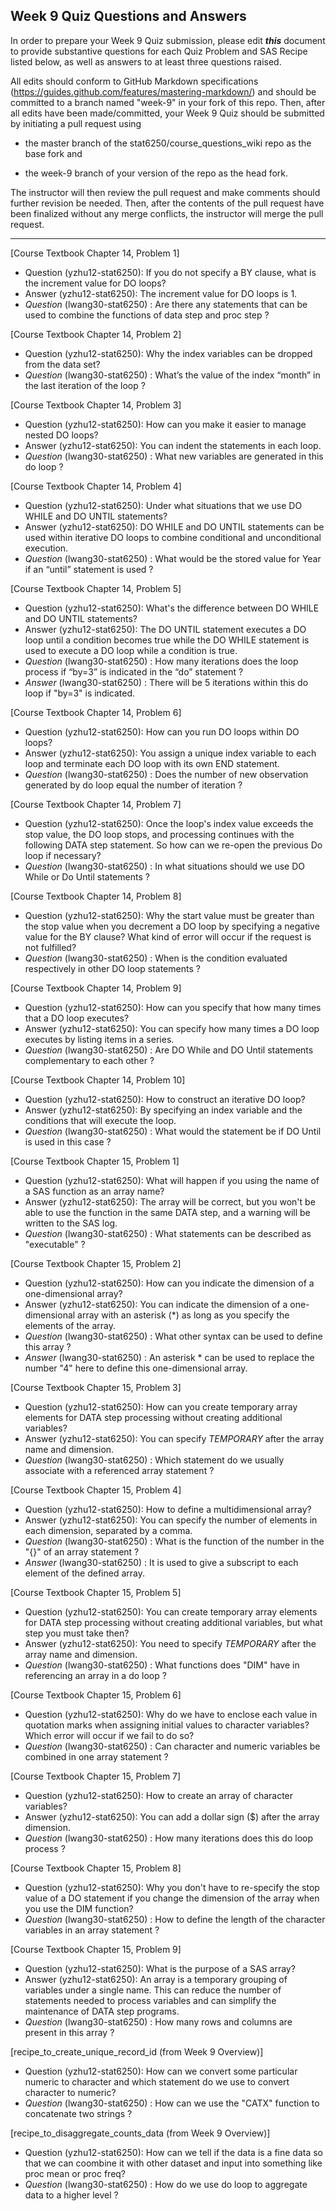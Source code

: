## Week 9 Quiz Questions and Answers

In order to prepare your Week 9 Quiz submission, please edit ***this*** document to provide substantive questions for each Quiz Problem and SAS Recipe listed below, as well as answers to at least three questions raised.

All edits should conform to GitHub Markdown specifications (https://guides.github.com/features/mastering-markdown/) and should be committed to a branch named "week-9" in your fork of this repo. Then, after all edits have been made/committed, your Week 9 Quiz should be submitted by initiating a pull request using

- the master branch of the stat6250/course_questions_wiki repo as the base fork and

- the week-9 branch of your version of the repo as the head fork.

The instructor will then review the pull request and make comments should further revision be needed. Then, after the contents of the pull request have been finalized without any merge conflicts, the instructor will merge the pull request.

********************************************************************************



[Course Textbook Chapter 14, Problem 1]
- Question (yzhu12-stat6250): If you do not specify a BY clause, what is the increment value for DO loops?
- Answer (yzhu12-stat6250): The increment value for DO loops is 1.
- *Question* (lwang30-stat6250) : Are there any statements that can be used to combine the functions of data step and proc step ?



[Course Textbook Chapter 14, Problem 2]
- Question (yzhu12-stat6250): Why the index variables can be dropped from the data set?
- *Question* (lwang30-stat6250) : What’s the value of the index “month” in the last iteration of the loop ?



[Course Textbook Chapter 14, Problem 3]
- Question (yzhu12-stat6250): How can you make it easier to manage nested DO loops?
- Answer (yzhu12-stat6250): You can indent the statements in each loop.
- *Question* (lwang30-stat6250) : What new variables are generated in this do loop ?



[Course Textbook Chapter 14, Problem 4]
- Question (yzhu12-stat6250): Under what situations that we use DO WHILE and DO UNTIL statements?
- Answer (yzhu12-stat6250): DO WHILE and DO UNTIL statements can be used within iterative DO loops to combine conditional and unconditional execution. 
- *Question* (lwang30-stat6250) : What would be the stored value for Year if an “until” statement is used ?



[Course Textbook Chapter 14, Problem 5]
- Question (yzhu12-stat6250): What's the difference between DO WHILE and DO UNTIL statements?
- Answer (yzhu12-stat6250): The DO UNTIL statement executes a DO loop until a condition becomes true while the DO WHILE statement is used to execute a DO loop while a condition is true.
- *Question* (lwang30-stat6250) : How many iterations does the loop process if “by=3” is indicated in the “do” statement ?
- *Answer* (lwang30-stat6250) : There will be 5 iterations within this do loop if "by=3" is indicated.



[Course Textbook Chapter 14, Problem 6]
- Question (yzhu12-stat6250): How can you run DO loops within DO loops?
- Answer (yzhu12-stat6250):  You assign a unique index variable to each loop and terminate each DO loop with its own END statement. 
- *Question* (lwang30-stat6250) : Does the number of new observation generated by do loop equal the number of iteration ?



[Course Textbook Chapter 14, Problem 7]
- Question (yzhu12-stat6250):  Once the loop's index value exceeds the stop value, the DO loop stops, and processing continues with the following DATA step statement. So how can we re-open the previous Do loop if necessary?
- *Question* (lwang30-stat6250) : In what situations should we use DO While or Do Until statements ?



[Course Textbook Chapter 14, Problem 8]
- Question (yzhu12-stat6250): Why the start value must be greater than the stop value when you decrement a DO loop by specifying a negative value for the BY clause? What kind of error will occur if the request is not fulfilled?
- *Question* (lwang30-stat6250) : When is the condition evaluated respectively in other DO loop statements ?



[Course Textbook Chapter 14, Problem 9]
- Question (yzhu12-stat6250): How can you specify that how many times that a DO loop executes?
- Answer (yzhu12-stat6250): You can specify how many times a DO loop executes by listing items in a series.
- *Question* (lwang30-stat6250) : Are DO While and DO Until statements complementary to each other ?



[Course Textbook Chapter 14, Problem 10]
- Question (yzhu12-stat6250): How to construct an iterative DO loop?
- Answer (yzhu12-stat6250): By specifying an index variable and the conditions that will execute the loop. 
- *Question* (lwang30-stat6250) : What would the statement be if DO Until is used in this case ? 



[Course Textbook Chapter 15, Problem 1]
- Question (yzhu12-stat6250): What will happen if you using the name of a SAS function as an array name?
- Answer (yzhu12-stat6250): The array will be correct, but you won't be able to use the function in the same DATA step, and a warning will be written to the SAS log.
- *Question* (lwang30-stat6250) : What statements can be described as "executable" ?



[Course Textbook Chapter 15, Problem 2]
- Question (yzhu12-stat6250): How can you indicate the dimension of a one-dimensional array?
- Answer (yzhu12-stat6250): You can indicate the dimension of a one-dimensional array with an asterisk (*) as long as you specify the elements of the array. 
- *Question* (lwang30-stat6250) : What other syntax can be used to define this array ?
- *Answer* (lwang30-stat6250) : An asterisk * can be used to replace the number "4" here to define this one-dimensional array.



[Course Textbook Chapter 15, Problem 3]
- Question (yzhu12-stat6250): How can you create temporary array elements for DATA step processing without creating additional variables?
- Answer (yzhu12-stat6250): You can specify _TEMPORARY_ after the array name and dimension.
- *Question* (lwang30-stat6250) : Which statement do we usually associate with a referenced array statement ?



[Course Textbook Chapter 15, Problem 4]
- Question (yzhu12-stat6250): How to define a multidimensional array?
- Answer (yzhu12-stat6250): You can specify the number of elements in each dimension, separated by a comma. 
- *Question* (lwang30-stat6250) : What is the function of the number in the "{}" of an array statement ?
- *Answer* (lwang30-stat6250) : It is used to give a subscript to each element of the defined array.



[Course Textbook Chapter 15, Problem 5]
- Question (yzhu12-stat6250): You can create temporary array elements for DATA step processing without creating additional variables, but what step you must take then?
- Answer (yzhu12-stat6250): You need to specify _TEMPORARY_ after the array name and dimension.
- *Question* (lwang30-stat6250) : What functions does "DIM" have in referencing an array in a do loop ?



[Course Textbook Chapter 15, Problem 6]
- Question (yzhu12-stat6250): Why do we have to enclose each value in quotation marks when assigning initial values to character variables? Which error will occur if we fail to do so?
- *Question* (lwang30-stat6250) : Can character and numeric variables be combined in one array statement ? 



[Course Textbook Chapter 15, Problem 7]
- Question (yzhu12-stat6250): How to create an array of character variables?
- Answer (yzhu12-stat6250): You can add a dollar sign ($) after the array dimension.
- *Question* (lwang30-stat6250) : How many iterations does this do loop process ?



[Course Textbook Chapter 15, Problem 8]
- Question (yzhu12-stat6250): Why you don't have to re-specify the stop value of a DO statement if you change the dimension of the array when you use the DIM function?
- *Question* (lwang30-stat6250) : How to define the length of the character variables in an array statement ? 



[Course Textbook Chapter 15, Problem 9]
- Question (yzhu12-stat6250): What is the purpose of a SAS array?
- Answer (yzhu12-stat6250): An array is a temporary grouping of variables under a single name. This can reduce the number of statements needed to process variables and can simplify the maintenance of DATA step programs. 
- *Question* (lwang30-stat6250) : How many rows and columns are present in this array ?



[recipe_to_create_unique_record_id (from Week 9 Overview)]
- Question (yzhu12-stat6250): How can we convert some particular numeric to character and which statement do we use to convert character to numeric?
- *Question* (lwang30-stat6250) : How can we use the "CATX" function to concatenate two strings ? 



[recipe_to_disaggregate_counts_data (from Week 9 Overview)]
- Question (yzhu12-stat6250): How can we tell if the data is a fine data so that we can coombine it with other dataset and input into something like proc mean or proc freq?
- *Question* (lwang30-stat6250) : How do we use do loop to aggregate data to a higher level ? 



